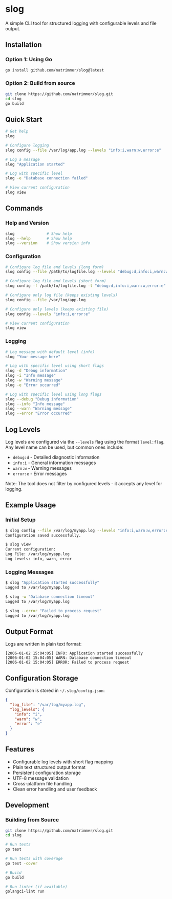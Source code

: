 # slog

A simple CLI tool for structured logging with configurable levels and file output.

## Installation

### Option 1: Using Go

```bash
go install github.com/natrimmer/slog@latest
```

### Option 2: Build from source

```bash
git clone https://github.com/natrimmer/slog.git
cd slog
go build
```

## Quick Start

```bash
# Get help
slog

# Configure logging
slog config --file /var/log/app.log --levels "info:i,warn:w,error:e"

# Log a message
slog "Application started"

# Log with specific level
slog -e "Database connection failed"

# View current configuration
slog view
```

## Commands

### Help and Version

```bash
slog              # Show help
slog --help       # Show help
slog --version    # Show version info
```

### Configuration

```bash
# Configure log file and levels (long form)
slog config --file /path/to/logfile.log --levels "debug:d,info:i,warn:w,error:e"

# Configure log file and levels (short form)
slog config -f /path/to/logfile.log -l "debug:d,info:i,warn:w,error:e"

# Configure only log file (keeps existing levels)
slog config --file /var/log/app.log

# Configure only levels (keeps existing file)
slog config --levels "info:i,error:e"

# View current configuration
slog view
```

### Logging

```bash
# Log message with default level (info)
slog "Your message here"

# Log with specific level using short flags
slog -d "Debug information"
slog -i "Info message"
slog -w "Warning message"  
slog -e "Error occurred"

# Log with specific level using long flags
slog --debug "Debug information"
slog --info "Info message"
slog --warn "Warning message"
slog --error "Error occurred"
```

## Log Levels

Log levels are configured via the `--levels` flag using the format `level:flag`. Any level name can be used, but common ones include:
- `debug:d` - Detailed diagnostic information
- `info:i` - General information messages  
- `warn:w` - Warning messages
- `error:e` - Error messages

Note: The tool does not filter by configured levels - it accepts any level for logging.

## Example Usage

### Initial Setup

```bash
$ slog config --file /var/log/myapp.log --levels "info:i,warn:w,error:e"
Configuration saved successfully.

$ slog view
Current configuration:
Log File: /var/log/myapp.log
Log Levels: info, warn, error
```

### Logging Messages

```bash
$ slog "Application started successfully"
Logged to /var/log/myapp.log

$ slog -w "Database connection timeout"
Logged to /var/log/myapp.log

$ slog --error "Failed to process request"
Logged to /var/log/myapp.log
```

## Output Format

Logs are written in plain text format:

```
[2006-01-02 15:04:05] INFO: Application started successfully
[2006-01-02 15:04:05] WARN: Database connection timeout
[2006-01-02 15:04:05] ERROR: Failed to process request
```

## Configuration Storage

Configuration is stored in `~/.slog/config.json`:

```json
{
  "log_file": "/var/log/myapp.log",
  "log_levels": {
    "info": "i",
    "warn": "w", 
    "error": "e"
  }
}
```

## Features

- Configurable log levels with short flag mapping
- Plain text structured output format
- Persistent configuration storage
- UTF-8 message validation
- Cross-platform file handling
- Clean error handling and user feedback

## Development

### Building from Source

```bash
git clone https://github.com/natrimmer/slog.git
cd slog

# Run tests
go test

# Run tests with coverage
go test -cover

# Build
go build

# Run linter (if available)
golangci-lint run
```
